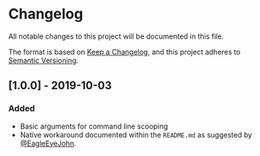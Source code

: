 # Changelog
All notable changes to this project will be documented in this file.

The format is based on [Keep a Changelog](https://keepachangelog.com/en/1.0.0/),
and this project adheres to [Semantic Versioning](https://semver.org/spec/v2.0.0.html).

## [1.0.0] - 2019-10-03
### Added
- Basic arguments for command line scooping
- Native workaround documented within the `README.md` as suggested by [@EagleEyeJohn](https://github.com/EagleEyeJohn).
